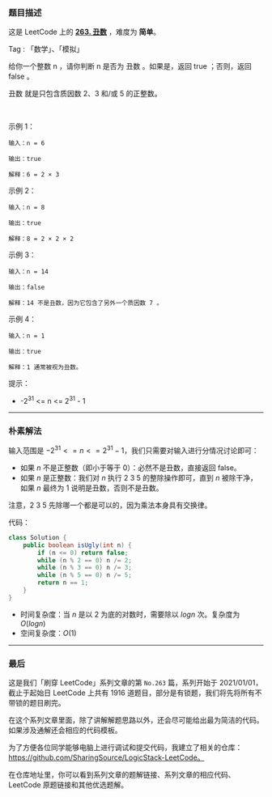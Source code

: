 ### 题目描述

这是 LeetCode 上的 **[263. 丑数](https://leetcode-cn.com/problems/ugly-number/solution/gong-shui-san-xie-jian-dan-de-fen-qing-k-dlvg/)** ，难度为 **简单**。

Tag : 「数学」、「模拟」

给你一个整数 n ，请你判断 n 是否为 丑数 。如果是，返回 true ；否则，返回 false 。

丑数 就是只包含质因数 2、3 和/或 5 的正整数。

 

示例 1：
```
输入：n = 6

输出：true

解释：6 = 2 × 3
```
示例 2：
```
输入：n = 8

输出：true

解释：8 = 2 × 2 × 2
```
示例 3：
```
输入：n = 14

输出：false

解释：14 不是丑数，因为它包含了另外一个质因数 7 。
```
示例 4：
```
输入：n = 1

输出：true

解释：1 通常被视为丑数。
```

提示：
* -$2^{31}$ <= n <= $2^{31}$ - 1

---

### 朴素解法

输入范围是 $-2^{31} <= n <= 2^{31} - 1$，我们只需要对输入进行分情况讨论即可：

* 如果 $n$ 不是正整数（即小于等于 0）：必然不是丑数，直接返回 false。
* 如果 $n$ 是正整数：我们对 $n$ 执行 2 3 5 的整除操作即可，直到 $n$ 被除干净，如果 $n$ 最终为 1 说明是丑数，否则不是丑数。

注意，2 3 5 先除哪一个都是可以的，因为乘法本身具有交换律。

代码：
```java
class Solution {
    public boolean isUgly(int n) {
        if (n <= 0) return false;
        while (n % 2 == 0) n /= 2;
        while (n % 3 == 0) n /= 3;
        while (n % 5 == 0) n /= 5;
        return n == 1;
    }
}
```
* 时间复杂度：当 $n$ 是以 2 为底的对数时，需要除以 $log{n}$ 次。复杂度为 $O(log{n})$
* 空间复杂度：$O(1)$

---

### 最后

这是我们「刷穿 LeetCode」系列文章的第 `No.263` 篇，系列开始于 2021/01/01，截止于起始日 LeetCode 上共有 1916 道题目，部分是有锁题，我们将先将所有不带锁的题目刷完。

在这个系列文章里面，除了讲解解题思路以外，还会尽可能给出最为简洁的代码。如果涉及通解还会相应的代码模板。

为了方便各位同学能够电脑上进行调试和提交代码，我建立了相关的仓库：https://github.com/SharingSource/LogicStack-LeetCode。

在仓库地址里，你可以看到系列文章的题解链接、系列文章的相应代码、LeetCode 原题链接和其他优选题解。

